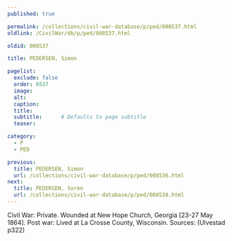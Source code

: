 ```yaml
---
published: true

permalink: /collections/civil-war-database/p/ped/008537.html
oldlink: /CivilWar/db/p/ped/008537.html

oldid: 008537

title: PEDERSEN, Simon

pagelist:
  exclude: false
  order: 8537
  image: 
  alt:
  caption:
  title:
  subtitle:      # Defaults to page subtitle
  teaser:

category: 
  - P 
  - PED

previous:
  title: PEDERSEN, Simon
  url: /collections/civil-war-database/p/ped/008536.html  
next:
  title: PEDERSEN, Soren
  url: /collections/civil-war-database/p/ped/008538.html   
---
```

Civil War: Private. Wounded at New Hope Church, Georgia [23-27 May 1864]. Post war: Lived at La Crosse County, Wisconsin. Sources: (Ulvestad p322)